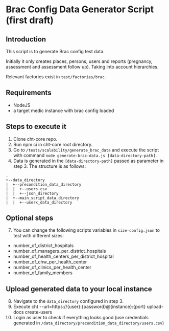 # Brac Config Data Generator Script (first draft)

## Introduction

This script is to generate Brac config test data.

Initially it only creates places, persons, users and reports (pregnancy, assessment and assessment follow up). Taking into account hierarchies.

Relevant factories exist in `test/factories/brac`.

## Requirements

- NodeJS
- a target medic instance with brac config loaded

## Steps to execute it
1. Clone cht-core repo.
2. Run npm ci in cht-core root directory.
3. Go to `/tests/scalability/generate_brac_data` and execute the script with command `node generate-brac-data.js [data-directory-path]`.
4. Data is generated in the `[data-directory-path]` passed as parameter in step 3. The structure is as follows:
```
.
+--data_directory
|  +--precondition_data_directory
|  |  +--users.csv
|  |  +--json_directory
|  +--main_script_data_directory
|  |  +--userx_data_directory
```
## Optional steps
7. You can change the following scripts variables in `size-config.json` to test with different sizes:
- number_of_district_hospitals
- number_of_managers_per_district_hospitals
- number_of_health_centers_per_district_hospital
- number_of_chw_per_health_center
- number_of_clinics_per_health_center
- number_of_family_members

## Upload generated data to your local instance
8. Navigate to the `data_directory` configured in step 3.
9. Execute cht --url=https://{user}:{password}@{instance}:{port} upload-docs create-users
10. Login as user to check if everything looks good (use credentials generated in `/data_directory/precondition_data_directory/users.csv`)
